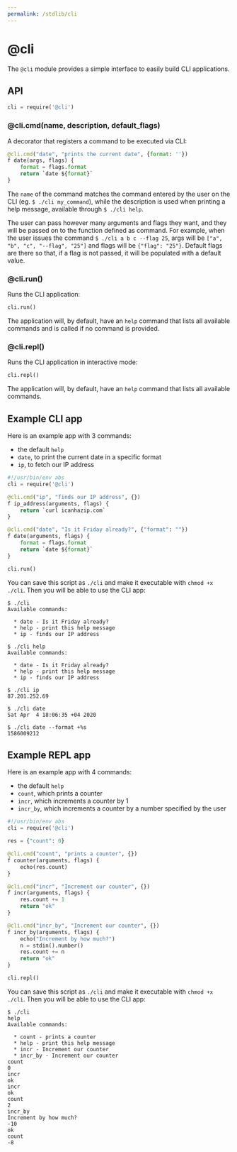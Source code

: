 ```yaml
---
permalink: /stdlib/cli
---
```


# @cli

The `@cli` module provides a simple interface to
easily build CLI applications.

## API

```py
cli = require('@cli')
```

### @cli.cmd(name, description, default_flags)

A decorator that registers a command to be executed via CLI:

```py
@cli.cmd("date", "prints the current date", {format: ''})
f date(args, flags) {
    format = flags.format
    return `date ${format}`
}
```

The `name` of the command matches the command entered
by the user on the CLI (eg. `$ ./cli my_command`), while
the description is used when printing a help message,
available through `$ ./cli help`.

The user can pass however many arguments and flags they want,
and they will be passed on to the function defined as command.
For example, when the user issues the command `$ ./cli a b c --flag 25`,
args will be `["a", "b", "c", "--flag", "25"]` and flags will
be `{"flag": "25"}`. Default flags are there so that, if a flag
is not passed, it will be populated with a default value.

### @cli.run()

Runs the CLI application:

```py
cli.run()
```

The application will, by default, have an `help` command
that lists all available commands and is called if no command
is provided.

### @cli.repl()

Runs the CLI application in interactive mode:

```py
cli.repl()
```

The application will, by default, have an `help` command
that lists all available commands.

## Example CLI app

Here is an example app with 3 commands:

- the default `help`
- `date`, to print the current date in a specific format
- `ip`, to fetch our IP address

```py
#!/usr/bin/env abs
cli = require('@cli')

@cli.cmd("ip", "finds our IP address", {})
f ip_address(arguments, flags) {
    return `curl icanhazip.com`
}

@cli.cmd("date", "Is it Friday already?", {"format": ""})
f date(arguments, flags) {
    format = flags.format
    return `date ${format}`
}

cli.run()
```

You can save this script as `./cli` and make it executable
with `chmod +x ./cli`. Then you will be able to use the CLI
app:

```
$ ./cli
Available commands:

  * date - Is it Friday already?
  * help - print this help message
  * ip - finds our IP address

$ ./cli help
Available commands:

  * date - Is it Friday already?
  * help - print this help message
  * ip - finds our IP address

$ ./cli ip
87.201.252.69

$ ./cli date
Sat Apr  4 18:06:35 +04 2020

$ ./cli date --format +%s
1586009212
```

## Example REPL app

Here is an example app with 4 commands:

- the default `help`
- `count`, which prints a counter
- `incr`, which increments a counter by 1
- `incr_by`, which increments a counter by a number specified by the user

```py
#!/usr/bin/env abs
cli = require('@cli')

res = {"count": 0}

@cli.cmd("count", "prints a counter", {})
f counter(arguments, flags) {
    echo(res.count)
}

@cli.cmd("incr", "Increment our counter", {})
f incr(arguments, flags) {
    res.count += 1
    return "ok"
}

@cli.cmd("incr_by", "Increment our counter", {})
f incr_by(arguments, flags) {
    echo("Increment by how much?")
    n = stdin().number()
    res.count += n
    return "ok"
}

cli.repl()
```

You can save this script as `./cli` and make it executable
with `chmod +x ./cli`. Then you will be able to use the CLI
app:

```
$ ./cli
help
Available commands:

  * count - prints a counter
  * help - print this help message
  * incr - Increment our counter
  * incr_by - Increment our counter
count
0
incr
ok
incr
ok
count
2
incr_by
Increment by how much?
-10
ok
count
-8
```